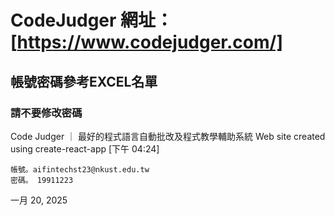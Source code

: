 # CodeJudger 網址：[https://www.codejudger.com/]
## 帳號密碼參考EXCEL名單
### 請不要修改密碼
Code Judger ｜ 最好的程式語言自動批改及程式教學輔助系統
Web site created using create-react-app
[下午 04:24]
```
帳號。aifintechst23@nkust.edu.tw
密碼。 19911223 
```
一月 20, 2025
